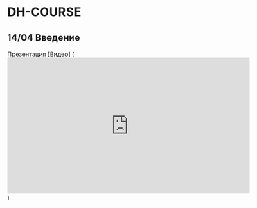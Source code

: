 # DH-COURSE
## 14/04 Введение
[Презентация](https://docs.google.com/presentation/d/1pALWYJ-0LLhY2vmkVJYF9Djv2IE95GJ3HmJjMkFT90E/edit#slide=id.g22df30d2e72_2_49) 
[Видео] (<iframe width="560" height="315" src="https://www.youtube.com/embed/ubzxSCRbAWk" title="YouTube video player" frameborder="0" allow="accelerometer; autoplay; clipboard-write; encrypted-media; gyroscope; picture-in-picture; web-share" allowfullscreen></iframe>)
